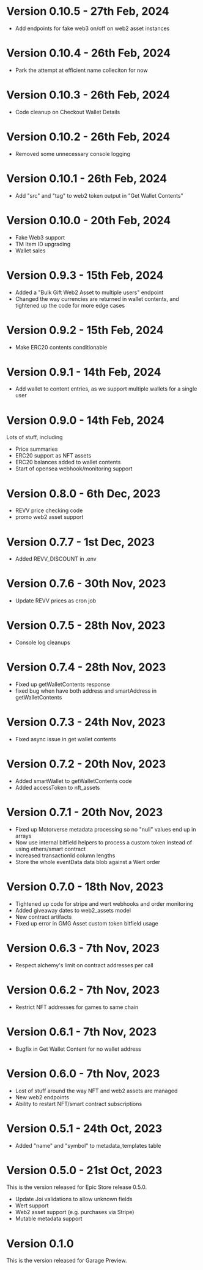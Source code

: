 
# Version 0.10.5 - 27th Feb, 2024
* Add endpoints for fake web3 on/off on web2 asset instances

# Version 0.10.4 - 26th Feb, 2024
* Park the attempt at efficient name colleciton for now

# Version 0.10.3 - 26th Feb, 2024
* Code cleanup on Checkout Wallet Details

# Version 0.10.2 - 26th Feb, 2024
* Removed some unnecessary console logging

# Version 0.10.1 - 26th Feb, 2024
* Add "src" and "tag" to web2 token output in "Get Wallet Contents"

# Version 0.10.0 - 20th Feb, 2024
* Fake Web3 support
* TM Item ID upgrading
* Wallet sales

# Version 0.9.3 - 15th Feb, 2024
* Added a "Bulk Gift Web2 Asset to multiple users" endpoint
* Changed the way currencies are returned in wallet contents, and tightened up the code for more edge cases

# Version 0.9.2 - 15th Feb, 2024
* Make ERC20 contents conditionable

# Version 0.9.1 - 14th Feb, 2024
* Add wallet to content entries, as we support multiple wallets for a single user

# Version 0.9.0 - 14th Feb, 2024
Lots of stuff, including
* Price summaries
* ERC20 support as NFT assets
* ERC20 balances added to wallet contents
* Start of opensea webhook/monitoring support

# Version 0.8.0 - 6th Dec, 2023
* REVV price checking code
* promo web2 asset support

# Version 0.7.7 - 1st Dec, 2023
* Added REVV_DISCOUNT in .env

# Version 0.7.6 - 30th Nov, 2023
* Update REVV prices as cron job

# Version 0.7.5 - 28th Nov, 2023
* Console log cleanups

# Version 0.7.4 - 28th Nov, 2023
* Fixed up getWalletContents response
* fixed bug when have both address and smartAddress in getWalletContents

# Version 0.7.3 - 24th Nov, 2023
* Fixed async issue in get wallet contents

# Version 0.7.2 - 20th Nov, 2023
* Added smartWallet to getWalletContents code
* Added accessToken to nft_assets

# Version 0.7.1 - 20th Nov, 2023
* Fixed up Motorverse metadata processing so no "null" values end up in arrays
* Now use internal bitfield helpers to process a custom token instead of using ethers/smart contract
* Increased transactionId column lengths
* Store the whole eventData data blob against a Wert order

# Version 0.7.0 - 18th Nov, 2023
* Tightened up code for stripe and wert webhooks and order monitoring
* Added giveaway dates to web2_assets model
* New contract artifacts
* Fixed up error in GMG Asset custom token bitfield usage

# Version 0.6.3 - 7th Nov, 2023
* Respect alchemy's limit on contract addresses per call

# Version 0.6.2 - 7th Nov, 2023
* Restrict NFT addresses for games to same chain

# Version 0.6.1 - 7th Nov, 2023
* Bugfix in Get Wallet Content for no wallet address

# Version 0.6.0 - 7th Nov, 2023
* Lost of stuff around the way NFT and web2 assets are managed
* New web2 endpoints
* Ability to restart NFT/smart contract subscriptions

# Version 0.5.1 - 24th Oct, 2023
* Added "name" and "symbol" to metadata_templates table

# Version 0.5.0 - 21st Oct, 2023
This is the version released for Epic Store release 0.5.0.
* Update Joi validations to allow unknown fields
* Wert support
* Web2 asset support (e.g. purchases via Stripe)
* Mutable metadata support

# Version 0.1.0
This is the version released for Garage Preview.

